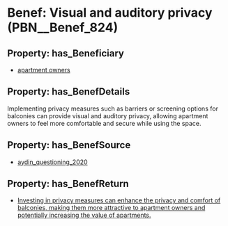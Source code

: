 # Benef: __Visual and auditory privacy__ (PBN__Benef_824)

## Property: has_Beneficiary

* [apartment owners](../Stakeholder/PBN__Stakeholder_334)

## Property: has_BenefDetails

Implementing privacy measures such as barriers or screening options for balconies can provide visual and auditory privacy, allowing apartment owners to feel more comfortable and secure while using the space.

## Property: has_BenefSource

* [aydin_questioning_2020](../Article/PBN__Article_165)

## Property: has_BenefReturn

* [Investing in privacy measures can enhance the privacy and comfort of balconies, making them more attractive to apartment owners and potentially increasing the value of apartments.](../BenefReturn/PBN__BenefReturn_894)


